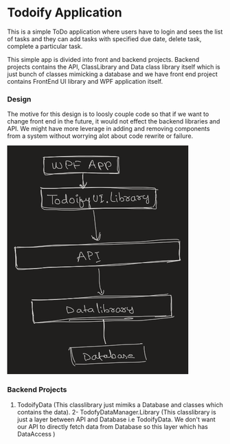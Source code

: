 # Todoify Application
This is a simple ToDo application where users have to login and sees the list of tasks and they can add tasks with specified due date, delete task, complete a particular task.

This simple app is divided into front and backend projects. Backend projects contains the API, ClassLibrary and Data class library itself which is just bunch of classes mimicking a database and we have 
front end project contains FrontEnd UI library and WPF application itself.

### Design
The motive for this design is to loosly couple code so that if we want to change front end in the future, it would not effect the backend libraries and API. We might have more leverage in adding and removing components from a system without worrying alot about code rewrite or failure.

![design](./Images/design.png)


### Backend Projects
1. TodoifyData (This classlibrary just mimiks a Database and classes which contains the data).
2- TodofyDataManager.Library (This classlibrary is just a layer between API and Database i.e TodoifyData. We don't want our API to directly fetch data from Database so this layer which has DataAccess )